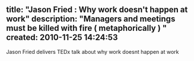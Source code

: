 title: "Jason Fried :  Why work doesn't happen at work"
description: "Managers and meetings must be killed with fire ( metaphorically ) "
created: 2010-11-25 14:24:53
---

Jason Fried delivers TEDx talk about why work doesnt happen at work


<object style="min-width-100%"><param name="movie" value="?fs=1&amp;hl=en_US"></param><param name="allowFullScreen" value="true"></param><param name="allowscriptaccess" value="always"></param><embed src="http://www.youtube.com/v/5XD2kNopsUs?fs=1&amp;hl=en_US" type="application/x-shockwave-flash" allowscriptaccess="always" allowfullscreen="true" ></embed></object>


